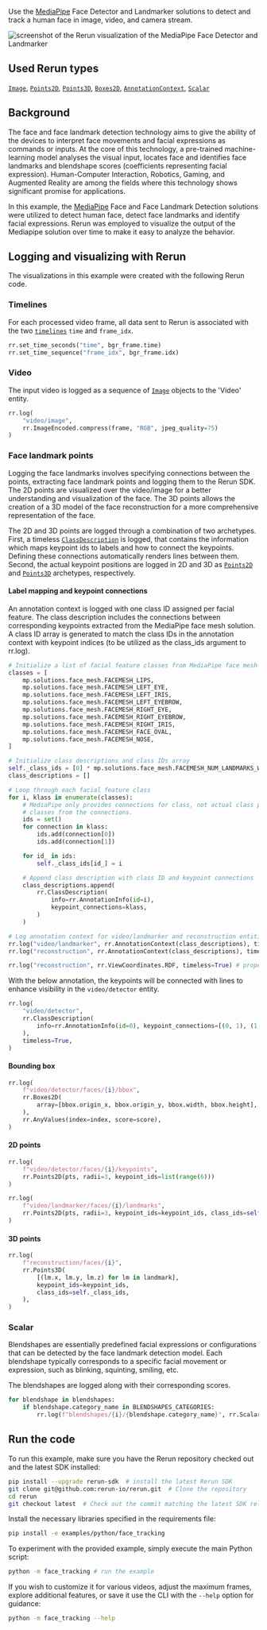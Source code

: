 <!--[metadata]
title = "Face tracking"
tags = ["2D", "3D", "Camera", "Face tracking", "Live", "MediaPipe", "Time series"]
thumbnail = "https://static.rerun.io/face-tracking/f798733b72c703ee82cc946df39f32fa1145c23b/480w.png"
thumbnail_dimensions = [480, 480]
-->

Use the [MediaPipe](https://github.com/google-ai-edge/mediapipe) Face Detector and Landmarker solutions to detect and track a human face in image, video, and camera stream.


<picture>
  <source media="(max-width: 480px)" srcset="https://static.rerun.io/mp_face/f5ee03278408bf8277789b637857d5a4fda7eba3/480w.png">
  <source media="(max-width: 768px)" srcset="https://static.rerun.io/mp_face/f5ee03278408bf8277789b637857d5a4fda7eba3/768w.png">
  <source media="(max-width: 1024px)" srcset="https://static.rerun.io/mp_face/f5ee03278408bf8277789b637857d5a4fda7eba3/1024w.png">
  <source media="(max-width: 1200px)" srcset="https://static.rerun.io/mp_face/f5ee03278408bf8277789b637857d5a4fda7eba3/1200w.png">
  <img src="https://static.rerun.io/mp_face/f5ee03278408bf8277789b637857d5a4fda7eba3/full.png" alt="screenshot of the Rerun visualization of the MediaPipe Face Detector and Landmarker">
</picture>

## Used Rerun types
[`Image`](https://www.rerun.io/docs/reference/types/archetypes/image), [`Points2D`](https://www.rerun.io/docs/reference/types/archetypes/points2d), [`Points3D`](https://www.rerun.io/docs/reference/types/archetypes/points3d), [`Boxes2D`](https://www.rerun.io/docs/reference/types/archetypes/boxes2d), [`AnnotationContext`](https://www.rerun.io/docs/reference/types/archetypes/annotation_context), [`Scalar`](https://www.rerun.io/docs/reference/types/archetypes/scalar)

## Background
The face and face landmark detection technology aims to give the ability of the devices to interpret face movements and facial expressions as commands or inputs.
At the core of this technology, a pre-trained machine-learning model analyses the visual input, locates face and identifies face landmarks and blendshape scores (coefficients representing facial expression).
Human-Computer Interaction, Robotics, Gaming, and Augmented Reality are among the fields where this technology shows significant promise for applications.

In this example, the [MediaPipe](https://developers.google.com/mediapipe/) Face and Face Landmark Detection solutions were utilized to detect human face, detect face landmarks and identify facial expressions.
Rerun was employed to visualize the output of the Mediapipe solution over time to make it easy to analyze the behavior.

## Logging and visualizing with Rerun
The visualizations in this example were created with the following Rerun code.

### Timelines

For each processed video frame, all data sent to Rerun is associated with the two [`timelines`](https://www.rerun.io/docs/concepts/timelines) `time` and `frame_idx`.

```python
rr.set_time_seconds("time", bgr_frame.time)
rr.set_time_sequence("frame_idx", bgr_frame.idx)
```

### Video
The input video is logged as a sequence of [`Image`](https://www.rerun.io/docs/reference/types/archetypes/image) objects to the 'Video' entity.
```python
rr.log(
    "video/image",
    rr.ImageEncoded.compress(frame, "RGB", jpeg_quality=75)
)
```

### Face landmark points
Logging the face landmarks involves specifying connections between the points, extracting face landmark points and logging them to the Rerun SDK.
The 2D points are visualized over the video/image for a better understanding and visualization of the face.
The 3D points allows the creation of a 3D model of the face reconstruction for a more comprehensive representation of the face.

The 2D and 3D points are logged through a combination of two archetypes. First, a timeless
[`ClassDescription`](https://www.rerun.io/docs/reference/types/datatypes/class_description) is logged, that contains the information which maps keypoint ids to labels and how to connect
the keypoints. Defining these connections automatically renders lines between them.
Second, the actual keypoint positions are logged in 2D and 3D as [`Points2D`](https://www.rerun.io/docs/reference/types/archetypes/points2d) and [`Points3D`](https://www.rerun.io/docs/reference/types/archetypes/points3d) archetypes, respectively.

#### Label mapping and keypoint connections

An annotation context is logged with one class ID assigned per facial feature. The class description includes the connections between corresponding keypoints extracted from the MediaPipe face mesh solution.
A class ID array is generated to match the class IDs in the annotation context with keypoint indices (to be utilized as the class_ids argument to rr.log).
```python
# Initialize a list of facial feature classes from MediaPipe face mesh solution
classes = [
    mp.solutions.face_mesh.FACEMESH_LIPS,
    mp.solutions.face_mesh.FACEMESH_LEFT_EYE,
    mp.solutions.face_mesh.FACEMESH_LEFT_IRIS,
    mp.solutions.face_mesh.FACEMESH_LEFT_EYEBROW,
    mp.solutions.face_mesh.FACEMESH_RIGHT_EYE,
    mp.solutions.face_mesh.FACEMESH_RIGHT_EYEBROW,
    mp.solutions.face_mesh.FACEMESH_RIGHT_IRIS,
    mp.solutions.face_mesh.FACEMESH_FACE_OVAL,
    mp.solutions.face_mesh.FACEMESH_NOSE,
]

# Initialize class descriptions and class IDs array
self._class_ids = [0] * mp.solutions.face_mesh.FACEMESH_NUM_LANDMARKS_WITH_IRISES
class_descriptions = []

# Loop through each facial feature class
for i, klass in enumerate(classes):
    # MediaPipe only provides connections for class, not actual class per keypoint. So we have to extract the
    # classes from the connections.
    ids = set()
    for connection in klass:
        ids.add(connection[0])
        ids.add(connection[1])

    for id_ in ids:
        self._class_ids[id_] = i

    # Append class description with class ID and keypoint connections
    class_descriptions.append(
        rr.ClassDescription(
            info=rr.AnnotationInfo(id=i),
            keypoint_connections=klass,
        )
    )

# Log annotation context for video/landmarker and reconstruction entities
rr.log("video/landmarker", rr.AnnotationContext(class_descriptions), timeless=True)
rr.log("reconstruction", rr.AnnotationContext(class_descriptions), timeless=True)

rr.log("reconstruction", rr.ViewCoordinates.RDF, timeless=True) # properly align the 3D face in the viewer
```

With the below annotation, the keypoints will be connected with lines to enhance visibility in the `video/detector` entity.
```python
rr.log(
    "video/detector",
    rr.ClassDescription(
        info=rr.AnnotationInfo(id=0), keypoint_connections=[(0, 1), (1, 2), (2, 0), (2, 3), (0, 4), (1, 5)]
    ),
    timeless=True,
)
```
#### Bounding box

```python
rr.log(
    f"video/detector/faces/{i}/bbox",
    rr.Boxes2D(
        array=[bbox.origin_x, bbox.origin_y, bbox.width, bbox.height], array_format=rr.Box2DFormat.XYWH
    ),
    rr.AnyValues(index=index, score=score),
)
```


#### 2D points

```python
rr.log(
    f"video/detector/faces/{i}/keypoints",
    rr.Points2D(pts, radii=3, keypoint_ids=list(range(6)))
)
```

```python
rr.log(
    f"video/landmarker/faces/{i}/landmarks",
    rr.Points2D(pts, radii=3, keypoint_ids=keypoint_ids, class_ids=self._class_ids),
)
```

#### 3D points

```python
rr.log(
    f"reconstruction/faces/{i}",
    rr.Points3D(
        [(lm.x, lm.y, lm.z) for lm in landmark],
        keypoint_ids=keypoint_ids,
        class_ids=self._class_ids,
    ),
)
```

### Scalar
Blendshapes are essentially predefined facial expressions or configurations that can be detected by the face landmark detection model. Each blendshape typically corresponds to a specific facial movement or expression, such as blinking, squinting, smiling, etc.

The blendshapes are logged along with their corresponding scores.
```python
for blendshape in blendshapes:
    if blendshape.category_name in BLENDSHAPES_CATEGORIES:
        rr.log(f"blendshapes/{i}/{blendshape.category_name}", rr.Scalar(blendshape.score))
```

## Run the code
To run this example, make sure you have the Rerun repository checked out and the latest SDK installed:
```bash
pip install --upgrade rerun-sdk  # install the latest Rerun SDK
git clone git@github.com:rerun-io/rerun.git  # Clone the repository
cd rerun
git checkout latest  # Check out the commit matching the latest SDK release
```
Install the necessary libraries specified in the requirements file:
```bash
pip install -e examples/python/face_tracking
```
To experiment with the provided example, simply execute the main Python script:
```bash
python -m face_tracking # run the example
```
If you wish to customize it for various videos, adjust the maximum frames, explore additional features, or save it use the CLI with the `--help` option for guidance:
```bash
python -m face_tracking --help
```
